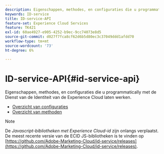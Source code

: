 ```yaml
---
description: Eigenschappen, methodes, en configuraties die u programmatically met de Dienst van de Identiteit van de Experience Cloud laten werken.
keywords: ID-service
title: ID-service-API
feature-set: Experience Cloud Services
feature: TK421
exl-id: 60ae4927-e905-4252-b9ec-9cc74073e8d5
source-git-commit: d027f7fca8cf62d6b5d80ec3c37049ddd1afdd70
workflow-type: tm+mt
source-wordcount: '73'
ht-degree: 6%

---
```


# ID-service-API{#id-service-api}

Eigenschappen, methodes, en configuraties die u programmatically met de Dienst van de Identiteit van de Experience Cloud laten werken.

* [Overzicht van configuraties](function-vars/function-vars.md)
* [Overzicht van methoden](get-set/get-set.md)

>[!NOTE]
>
>De *Javascript-bibliotheken met Experience Cloud-id* zijn onlangs verplaatst. De meest recente versie van de ECID JS-bibliotheken is te vinden op [https://github.com/Adobe-Marketing-Cloud/id-service/releases](https://github.com/Adobe-Marketing-Cloud/id-service/releases).
